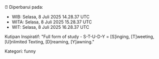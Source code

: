 ⏰ Diperbarui pada:
- WIB: Selasa, 8 Juli 2025 14.28.37 UTC
- WITA: Selasa, 8 Juli 2025 15.28.37 UTC
- WIT: Selasa, 8 Juli 2025 16.28.37 UTC

Kutipan Inspiratif:
"Full form of study - S-T-U-D-Y = [S]inging, [T]weeting, [U]nlimited Texting, [D]reaming, [Y]awning."


Kategori: funny

